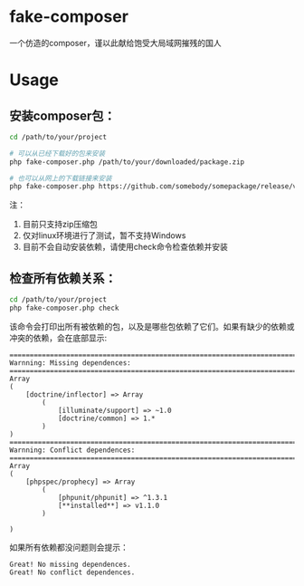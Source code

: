 # fake-composer
一个仿造的composer，谨以此献给饱受大局域网摧残的国人

# Usage
## 安装composer包：

```sh
cd /path/to/your/project

# 可以从已经下载好的包来安装
php fake-composer.php /path/to/your/downloaded/package.zip

# 也可以从网上的下载链接来安装
php fake-composer.php https://github.com/somebody/somepackage/release/v1.1.zip
```

注：

1. 目前只支持zip压缩包
2. 仅对linux环境进行了测试，暂不支持Windows
3. 目前不会自动安装依赖，请使用check命令检查依赖并安装

## 检查所有依赖关系：

```sh
cd /path/to/your/project
php fake-composer.php check
```

该命令会打印出所有被依赖的包，以及是哪些包依赖了它们。如果有缺少的依赖或冲突的依赖，会在底部显示:

```
================================================================================
Warnning: Missing dependences:
================================================================================
Array
(
    [doctrine/inflector] => Array
        (
            [illuminate/support] => ~1.0
            [doctrine/common] => 1.*
        )
)
================================================================================
Warnning: Conflict dependences:
================================================================================
Array
(
    [phpspec/prophecy] => Array
        (
            [phpunit/phpunit] => ^1.3.1
            [**installed**] => v1.1.0
        )

)
```

如果所有依赖都没问题则会提示：

```
Great! No missing dependences.
Great! No conflict dependences.
```
